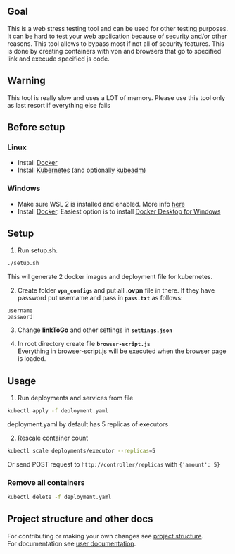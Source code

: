 ## Goal
This is a web stress testing tool and can be used for other testing purposes. 
It can be hard to test your web application because of security and/or other reasons. This tool allows to bypass most if not all of security features.
This is done by creating containers with vpn and browsers that go to specified link and execude specified js code.

## Warning
This tool is really slow and uses a LOT of memory.
Please use this tool only as last resort if everything else fails

## Before setup
### Linux
 * Install [Docker](https://docs.docker.com/engine/install/)
 * Install [Kubernetes](https://kubernetes.io/docs/tasks/tools/install-kubectl/) (and optionally [kubeadm](https://kubernetes.io/docs/setup/production-environment/tools/kubeadm/install-kubeadm/))
### Windows
 * Make sure WSL 2 is installed and enabled. More info [here](https://docs.microsoft.com/en-us/windows/wsl/install-win10)
 * Install [Docker](https://docs.docker.com/docker-for-windows/install/). Easiest option is to install [Docker Desktop for Windows](https://hub.docker.com/editions/community/docker-ce-desktop-windows/)

## Setup
1. Run setup.sh.
```bash
./setup.sh
```
This wil generate 2 docker images and deployment file for kubernetes.

2. Create folder **`vpn_configs`** and put all **.ovpn** file in there. If they have password put username and pass in **`pass.txt`** as follows:
```
username
password
```

3. Change **linkToGo** and other settings in **`settings.json`**

4. In root directory create file **`browser-script.js`**  
Everything in browser-script.js will be executed when the browser page is loaded.

## Usage
1. Run deployments and services from file
```bash
kubectl apply -f deployment.yaml
```
deployment.yaml by default has 5 replicas of executors

2. Rescale container count
```bash
kubectl scale deployments/executor --replicas=5
```
Or send POST request to `http://controller/replicas` with `{'amount': 5}`

### Remove all containers
```bash
kubectl delete -f deployment.yaml
```

## Project structure and other docs
For contributing or making your own changes see [project structure](../master/dev/PROJECT_STRUCTURE.md).  
For documentation see [user documentation](../master/docs/USER_DOCS.md).
